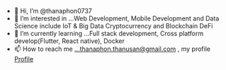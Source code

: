 - 👋 Hi, I’m @thanaphon0737
- 👀 I’m interested in ...Web Development, Mobile Development and Data Science include IoT & Big Data Cryptocurrency and Blockchain DeFi
- 🌱 I’m currently learning ...Full stack development, Cross platform develop(Flutter, React native), Docker
- 📫 How to reach me ...thanaphon.thanusan@gmail.com , my profile [Profile](https://my-portfolio-six-delta-72.vercel.app/)
<!---
thanaphon0737/thanaphon0737 is a ✨ special ✨ repository because its `README.md` (this file) appears on your GitHub profile.
You can click the Preview link to take a look at your changes.
--->
